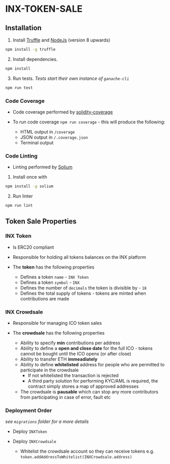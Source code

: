 # INX-TOKEN-SALE

## Installation

1. Install [Truffle](http://truffleframework.com) and [NodeJs](https://nodejs.org/en/) (version 8 upwards)
```bash
npm install -g truffle
```
	
2. Install dependencies.
```bash
npm install
```

3. Run tests. *Tests start their own instance of `ganache-cli`*
```bash
npm run test
```

### Code Coverage

* Code coverage performed by [solidity-coverage](https://github.com/sc-forks/solidity-coverage)

* To run code coverage `npm run coverage` - this will produce the following:
  * HTML output in `/coverage`
  * JSON output in `/.coverage.json`
  * Terminal output
 
### Code Linting
 
* Linting performed by [Solium](https://www.npmjs.com/package/solium)

1. Install once with
```bash
npm install -g solium
```

2. Run linter
```bash
npm run lint
```
 
## Token Sale Properties

### INX Token

* Is ERC20 compliant
* Responsible for holding all tokens balances on the INX platform

* The **token** has the following properties
  * Defines a token `name` - `INX Token`
  * Defines a token `symbol` - `INX`
  * Defines the number of `decimals` the token is divisible by - `18`
  * Defines the total supply of tokens - tokens are minted when contributions are made

### INX Crowdsale

* Responsible for managing ICO token sales

* The **crowdsale** has the following properties
  * Ability to specify **min** contributions per address
  * Ability to define a **open and close date** for the full ICO - tokens cannot be bought until the ICO opens (or after close)
  * Ability to transfer ETH **immeadiately** 
  * Ability to define **whitelisted** address for people who are permitted to participate in the crowdsale
    * If not whitelisted the transaction is rejected
    * A third party solution for performing KYC/AML is required, the contract simply stores a map of approved addresses
  * The crowdsale is **pausable** which can stop any more contributors from participating in case of error, fault etc

### Deployment Order

_see `migrations` folder for a more details_

* Deploy `INXToken`

* Deploy `INXCrowdsale`
  * Whitelist the crowdsale account so they can receive tokens e.g. `token.addAddressToWhitelist(INXCrowdsale.address)`
 


